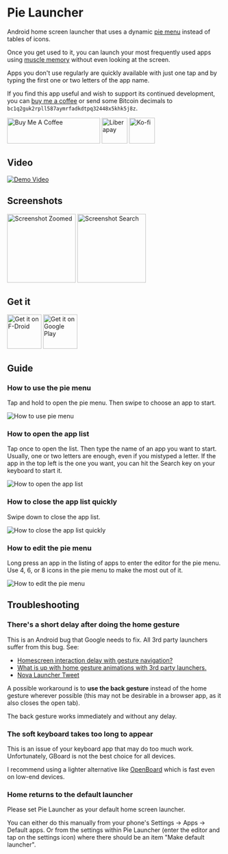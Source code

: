 # Pie Launcher

Android home screen launcher that uses a dynamic
[pie menu](https://en.wikipedia.org/wiki/Pie_menu)
instead of tables of icons.

Once you get used to it, you can launch your most frequently used apps
using [muscle memory](https://en.wikipedia.org/wiki/Muscle_memory) without
even looking at the screen.

Apps you don't use regularly are quickly available with just one tap and
by typing the first one or two letters of the app name.

If you find this app useful and wish to support its continued development,
you can [buy me a coffee](https://www.buymeacoffee.com/markusfisch) or
send some Bitcoin decimals to `bc1q2guk2rpll587aymrfadkdtpq32448x5khk5j8z`.

<a href="https://www.buymeacoffee.com/markusfisch" target="_blank"><img
	src="https://cdn.buymeacoffee.com/buttons/v2/default-yellow.png"
	alt="Buy Me A Coffee"
	style="height: 60px !important;width: 217px !important;"/></a>&nbsp;<a
	href="https://liberapay.com/markusfisch/" target="_blank"><img
	src="https://liberapay.com/assets/widgets/donate.svg"
	alt="Liberapay"
	style="height: 60px !important"/></a>&nbsp;<a
	href="https://ko-fi.com/markusfisch" target="_blank"><img
	src="https://storage.ko-fi.com/cdn/brandasset/kofi_s_tag_dark.png"
	alt="Ko-fi"
	style="height: 60px !important"/></a>

## Video

[![Demo Video](http://img.youtube.com/vi/zg0h3s_yua8/0.jpg)](http://www.youtube.com/watch?v=zg0h3s_yua8)

## Screenshots

<img src="fastlane/metadata/android/en-US/images/phoneScreenshots/screencap-zoomed.png"
	alt="Screenshot Zoomed" width="160"/>
<img src="fastlane/metadata/android/en-US/images/phoneScreenshots/screencap-search.png"
	alt="Screenshot Search" width="160"/>

## Get it

<a href="https://f-droid.org/de/packages/de.markusfisch.android.pielauncher/"><img
	src="https://fdroid.gitlab.io/artwork/badge/get-it-on.png"
	alt="Get it on F-Droid" height="80"/></a> <a
	href="https://play.google.com/store/apps/details?id=de.markusfisch.android.pielauncher"><img
	src="https://play.google.com/intl/en_us/badges/images/generic/en_badge_web_generic.png"
	alt="Get it on Google Play" height="80"></a>

## Guide

### How to use the pie menu

Tap and hold to open the pie menu. Then swipe to choose an app to start.

![How to use pie menu](svg/guide_pie_menu.svg)

### How to open the app list

Tap once to open the list. Then type the name of an app you want to start.
Usually, one or two letters are enough, even if you mistyped a letter.
If the app in the top left is the one you want, you can hit the Search
key on your keyboard to start it.

![How to open the app list](svg/guide_open_list.svg)

### How to close the app list quickly

Swipe down to close the app list.

![How to close the app list quickly](svg/guide_close_list.svg)

### How to edit the pie menu

Long press an app in the listing of apps to enter the editor for the pie menu.
Use 4, 6, or 8 icons in the pie menu to make the most out of it.

![How to edit the pie menu](svg/guide_edit_pie.svg)

## Troubleshooting

### There's a short delay after doing the home gesture

This is an Android bug that Google needs to fix.
All 3rd party launchers suffer from this bug. See:

* [Homescreen interaction delay with gesture navigation?](https://www.reddit.com/r/GooglePixel/comments/dp5x1i/homescreen_interaction_delay_with_gesture/)
* [What is up with home gesture animations with 3rd party launchers.](https://www.reddit.com/r/GooglePixel/comments/ecvbiv/what_is_up_with_home_gesture_animations_with_3rd/)
* [Nova Launcher Tweet](https://twitter.com/Nova_Launcher/status/1169295641538940930)

A possible workaround is to **use the back gesture** instead of the home
gesture wherever possible (this may not be desirable in a browser app,
as it also closes the open tab).

The back gesture works immediately and without any delay.

### The soft keyboard takes too long to appear

This is an issue of your keyboard app that may do too much work.
Unfortunately, GBoard is not the best choice for all devices.

I recommend using a lighter alternative like
[OpenBoard](https://f-droid.org/de/packages/org.dslul.openboard.inputmethod.latin/)
which is fast even on low-end devices.

### Home returns to the default launcher

Please set Pie Launcher as your default home screen launcher.

You can either do this manually from your phone's Settings → Apps → Default
apps. Or from the settings within Pie Launcher (enter the editor and tap on
the settings icon) where there should be an item "Make default launcher".
